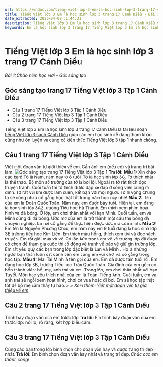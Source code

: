 ```yaml
---
url: https://vndoc.com/tieng-viet-lop-3-em-la-hoc-sinh-lop-3-trang-17-canh-dieu-268020
title: Tiếng Việt lớp 3 Em là học sinh lớp 3 trang 17 Cánh Diều - Bài 1: Chào năm học mới - Góc sáng tạo - VnDoc.com
date_extracted: 2025-04-08 11:44:31
description: Tiếng Việt lớp 3 Em là học sinh lớp 3 trang 17 Cánh Diều với bài giải bám sát chương trình Tiếng Việt lớp 3 CD giúp các em làm tốt các bài tập trong SGK.
keywords: Em là học sinh lớp 3 trang 17,Tiếng Việt lớp 3 Em là học sinh lớp 3 trang 17,Bài 1 Chào năm học mới trang 17,Bài 1 Chào năm học mới lớp 3,Em là học sinh lớp 3 trang 17 cánh diều,Tuần 1 Chào năm học mới,Tiếng Việt 3 Bài 1 Chào năm học mới,bài tập tiếng việt lớp 3,tiếng việt lớp 3,tiếng việt lớp 3 tập 1,bài tập tiếng việt lớp 3 tập 1,tiếng việt 3 tập 1,tiếng việt lớp 3 cánh diều,tiếng việt 3 cánh diều,tiếng việt lớp 3 tập 1 cánh diều,tiếng việt lớp 3 cd,tiếng việt 3 cánh diều tập 1
---
```


# Tiếng Việt lớp 3 Em là học sinh lớp 3 trang 17 Cánh Diều
 _Bài 1: Chào năm học mới - Góc sáng tạo_
## Góc sáng tạo trang 17 Tiếng Việt lớp 3 Tập 1 Cánh Diều
  * Câu 1 trang 17 Tiếng Việt lớp 3 Tập 1 Cánh Diều
  * Câu 2 trang 17 Tiếng Việt lớp 3 Tập 1 Cánh Diều
  * Câu 3 trang 17 Tiếng Việt lớp 3 Tập 1 Cánh Diều

Tiếng Việt lớp 3 Em là học sinh lớp 3 trang 17 Cánh Diều là tài liệu soạn [tiếng Việt lớp 3 sách Cánh Diều](<https://vndoc.com/tieng-viet-lop-3-cd-tap1>) giúp các em học sinh dễ dàng tham khảo cũng như ôn luyện và củng cố kiến thức Tiếng Việt lớp 3 tập 1 nhanh chóng.
## **Câu 1 trang 17 Tiếng Việt lớp 3 Tập 1 Cánh Diều**
Viết một đoạn văn tự giới thiệu về em. Gắn ảnh em \(nếu có\) và trang trí bài làm.
![Góc sáng tạo trang 17 Tiếng Việt lớp 3 Tập 1](https://i.vdoc.vn/data/image/2022/06/14/goc-sang-tao-trang-17-129317.png)
**Trả lời:**
**Mẫu 1:**
Xin chào các bạn\! Tớ là Nam, năm nay tớ 8 tuổi. Tớ là học sinh lớp 3C. Tớ thích nhất là thể thao. Bộ môn sở trường của tớ là bơi lội. Ngoài ra tớ rất thích đọc truyện tranh. Cuối tuần thì tớ thích được đạp xe đạp ở công viên cùng ra đình. Tớ rất vui khi được làm quen, kết bạn với mọi người. Tớ hi vọng chúng ta sẽ cùng nhau cố gắng học thật tốt trong năm học này nhé\!
**Mẫu 2:**
Tên của em là Đoàn Quốc Toản. Năm nay, em được bảy tuổi. Hiện tại, em đang là học sinh lớp 3A2, trường Tiểu học Hà Thanh. Em thích xem phim hoạt hình và đá bóng. Ở lớp, em chơi thân nhất với bạn Minh. Cuối tuần, em và Minh cùng đi đá bóng. Ước mơ của em là trở thành một cầu thủ bóng đá chuyên nghiệp. Em sẽ cố gắng để thực hiện được ước mơ của mình.
**Mẫu 3:**
Em tên là Nguyễn Phương Châu, em năm nay em 9 tuổi đang là học sinh lớp 3E trường tiểu học Kim Liên. Em thích màu hồng, thích xem tivi và đọc  sách truyện. Em rất giỏi múa và vẽ. Có lần bức tranh em vẽ về trường lớp đã được cô chọn để tham gia cuộc thi cổ động vẽ tranh về bảo vệ giữ gìn trường lớp. Em rất yêu quý các bạn trong lớp đặc biệt là Lan và Minh . Họ là những người bạn thân luôn sát cánh bên em cùng em vui chơi và cố gắng trong học tập.
**Mẫu 4:**
Mai Tài Minh là tên gọi của em. Em đã được tám tuổi rồi. Em đang học lớp 3B, trường Tiểu học Trần Quốc Toản. Gia đình của em gồm có bốn thành viên: bố, mẹ, anh trai và em. Trong lớp, em chơi thân nhất với bạn Tuyết. Môn học yêu thích nhất của em là Toán, Tiếng Anh. Cuối tuần, em và anh trai sẽ ngồi xem hoạt hình, chơi cờ vua hoặc đi bơi. Em sẽ học tập thật tốt để bố mẹ cảm thấy tự hào.
_> > Xem thêm: [Viết một đoạn văn tự giới thiệu về em](<https://vndoc.com/viet-mot-doan-van-tu-gioi-thieu-ve-em-268054>)_
## **Câu 2 trang 17 Tiếng Việt lớp 3 Tập 1 Cánh Diều**
Trình bày đoạn văn của em trước lớp
**Trả lời:**
Em trình bày đoạn văn của em trước lớp: nói to, rõ ràng, kết hợp biểu cảm.
## **Câu 3 trang 17 Tiếng Việt lớp 3 Tập 1 Cánh Diều**
Cùng các bạn trong lớp bình chọn cho đoạn văn hay và được trang trí đẹp nhất.
**Trả lời:**
Em bình chọn đoạn văn hay nhất và trang trí đẹp.
_Chúc các em thành công\!_
